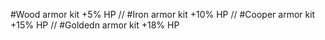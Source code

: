 #Wood armor kit +5% HP
  // 
#Iron armor kit +10% HP
  // 
#Cooper armor kit +15% HP
  //
#Goldedn armor kit +18% HP
